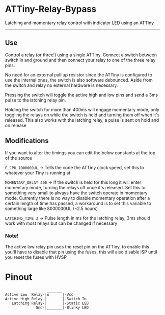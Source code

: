 # ATTiny-Relay-Bypass
Latching and momentary relay control with indicator LED using an ATTiny 
___

## Use
Control a relay (or three!) using a single ATTiny. Connect a switch between switch in and ground and then connect your relay to one of the three relay pins. 

No need for an external pull up resistor since the ATTiny is configured to use the internal ones, the switch is also software debounced. Aside from the switch and relay no external hardware is necessary. 

Pressing the switch will toggle the active high and low pins and send a 3ms pulse to the latching relay pin.

Holding the switch for more than 400ms will engage momentary mode, only toggling the relays on while the switch is held and turning them off when it's released. This also works with the latching relay, a pulse is sent on hold and on release

## Modifications
If you want to alter the timings you can edit the below constants at the top of the source

`F_CPU 1000000UL` -> Tells the code the ATTiny clock speed, set this to whatever your Tiny is running at

`MOMENTARY_DELAY 400` -> If the switch is held for this long it will enter momentary mode, turning the relays off once it's released. Set this to something very small to always have the switch operate in momentary mode. Currently there is no way to disable momentary operation after a certain length of time has passed, a workaround is to set this variable to something large like 8000000UL (~2.5 hours)

`LATCHING_TIME 3` -> Pulse length in ms for the latching relay, 3ms should work with most relays but can be changed if necessary

### Note!

The active low relay pin uses the reset pin on the ATTiny, to enable this you'll have to disable that pin using the fuses, this will also disable ISP until you reset the fuses with HVSP


# Pinout
```
                   _______
Active Low  Relay-|o      |-Vcc
Active High Relay-|       |-Switch In
   Latching Relay-|       |-Static LED
              Gnd-|_______|-Blinky LED
```
